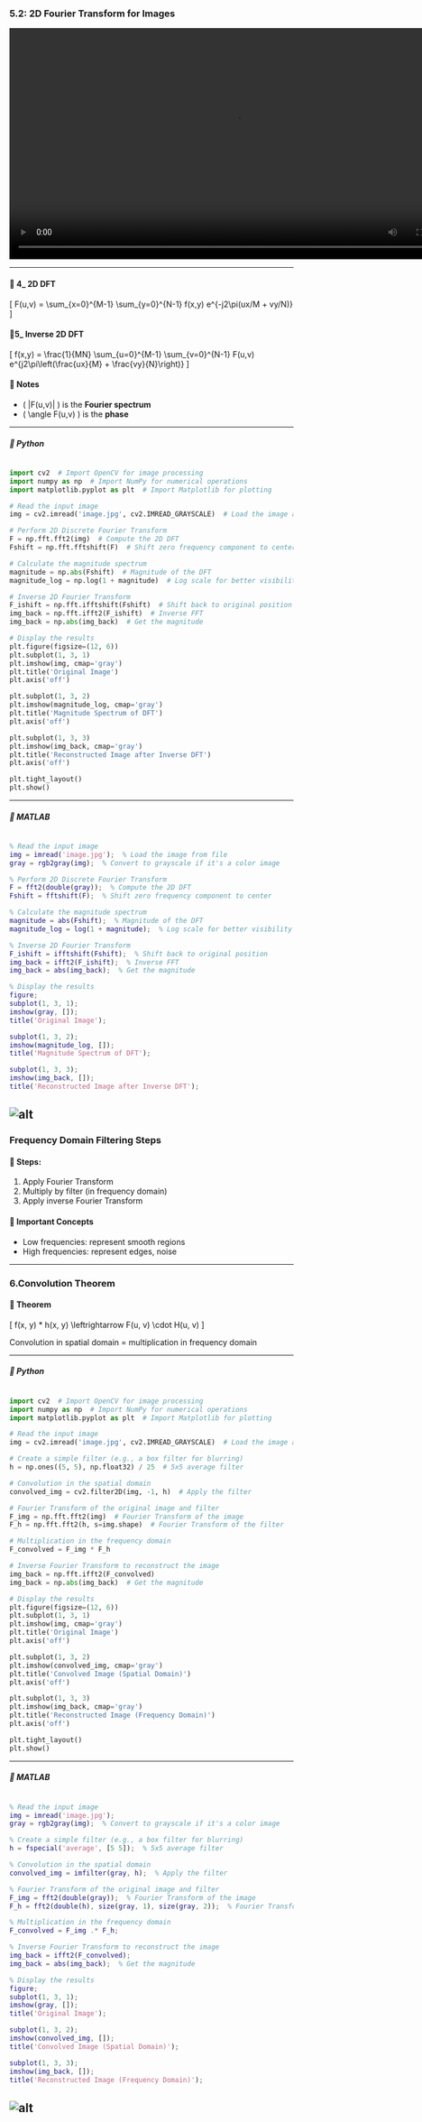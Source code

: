 
###  5.2: 2D Fourier Transform for Images


<video src="photo/2DFFTworks.mp4" width="800" height="410" controls>
  </video>

---

#### 📘 4_ 2D DFT
\[
F(u,v) = \sum_{x=0}^{M-1} \sum_{y=0}^{N-1} f(x,y) e^{-j2\pi(ux/M + vy/N)}
\]

#### 📘5_ Inverse 2D DFT

\[
f(x,y) = \frac{1}{MN} \sum_{u=0}^{M-1} \sum_{v=0}^{N-1} F(u,v) e^{j2\pi\left(\frac{ux}{M} + \frac{vy}{N}\right)}
\]

#### 📌 Notes
- \( |F(u,v)| \) is the **Fourier spectrum**
- \( \angle F(u,v) \) is the **phase**
  
---
##### 🐍 Python

```python

import cv2  # Import OpenCV for image processing
import numpy as np  # Import NumPy for numerical operations
import matplotlib.pyplot as plt  # Import Matplotlib for plotting

# Read the input image
img = cv2.imread('image.jpg', cv2.IMREAD_GRAYSCALE)  # Load the image as grayscale

# Perform 2D Discrete Fourier Transform
F = np.fft.fft2(img)  # Compute the 2D DFT
Fshift = np.fft.fftshift(F)  # Shift zero frequency component to center

# Calculate the magnitude spectrum
magnitude = np.abs(Fshift)  # Magnitude of the DFT
magnitude_log = np.log(1 + magnitude)  # Log scale for better visibility

# Inverse 2D Fourier Transform
F_ishift = np.fft.ifftshift(Fshift)  # Shift back to original position
img_back = np.fft.ifft2(F_ishift)  # Inverse FFT
img_back = np.abs(img_back)  # Get the magnitude

# Display the results
plt.figure(figsize=(12, 6))
plt.subplot(1, 3, 1)
plt.imshow(img, cmap='gray')
plt.title('Original Image')
plt.axis('off')

plt.subplot(1, 3, 2)
plt.imshow(magnitude_log, cmap='gray')
plt.title('Magnitude Spectrum of DFT')
plt.axis('off')

plt.subplot(1, 3, 3)
plt.imshow(img_back, cmap='gray')
plt.title('Reconstructed Image after Inverse DFT')
plt.axis('off')

plt.tight_layout()
plt.show()
```
---
##### 🧠 MATLAB

```matlab

% Read the input image
img = imread('image.jpg');  % Load the image from file
gray = rgb2gray(img);  % Convert to grayscale if it's a color image

% Perform 2D Discrete Fourier Transform
F = fft2(double(gray));  % Compute the 2D DFT
Fshift = fftshift(F);  % Shift zero frequency component to center

% Calculate the magnitude spectrum
magnitude = abs(Fshift);  % Magnitude of the DFT
magnitude_log = log(1 + magnitude);  % Log scale for better visibility

% Inverse 2D Fourier Transform
F_ishift = ifftshift(Fshift);  % Shift back to original position
img_back = ifft2(F_ishift);  % Inverse FFT
img_back = abs(img_back);  % Get the magnitude

% Display the results
figure;
subplot(1, 3, 1);
imshow(gray, []);
title('Original Image');

subplot(1, 3, 2);
imshow(magnitude_log, []);
title('Magnitude Spectrum of DFT');

subplot(1, 3, 3);
imshow(img_back, []);
title('Reconstructed Image after Inverse DFT');
```
![alt](photo/2ddDFT.png)
---
###   Frequency Domain Filtering Steps

#### 🧭 Steps:
1. Apply Fourier Transform
2. Multiply by filter (in frequency domain)
3. Apply inverse Fourier Transform

#### 🧠 Important Concepts
- Low frequencies: represent smooth regions
- High frequencies: represent edges, noise

---

### 6.Convolution Theorem

#### 📘 Theorem
\[
f(x, y) * h(x, y) \leftrightarrow F(u, v) \cdot H(u, v)
\]

Convolution in spatial domain = multiplication in frequency domain

---

##### 🐍 Python

```python

import cv2  # Import OpenCV for image processing
import numpy as np  # Import NumPy for numerical operations
import matplotlib.pyplot as plt  # Import Matplotlib for plotting

# Read the input image
img = cv2.imread('image.jpg', cv2.IMREAD_GRAYSCALE)  # Load the image as grayscale

# Create a simple filter (e.g., a box filter for blurring)
h = np.ones((5, 5), np.float32) / 25  # 5x5 average filter

# Convolution in the spatial domain
convolved_img = cv2.filter2D(img, -1, h)  # Apply the filter

# Fourier Transform of the original image and filter
F_img = np.fft.fft2(img)  # Fourier Transform of the image
F_h = np.fft.fft2(h, s=img.shape)  # Fourier Transform of the filter

# Multiplication in the frequency domain
F_convolved = F_img * F_h

# Inverse Fourier Transform to reconstruct the image
img_back = np.fft.ifft2(F_convolved)
img_back = np.abs(img_back)  # Get the magnitude

# Display the results
plt.figure(figsize=(12, 6))
plt.subplot(1, 3, 1)
plt.imshow(img, cmap='gray')
plt.title('Original Image')
plt.axis('off')

plt.subplot(1, 3, 2)
plt.imshow(convolved_img, cmap='gray')
plt.title('Convolved Image (Spatial Domain)')
plt.axis('off')

plt.subplot(1, 3, 3)
plt.imshow(img_back, cmap='gray')
plt.title('Reconstructed Image (Frequency Domain)')
plt.axis('off')

plt.tight_layout()
plt.show()
```

---

##### 🧠 MATLAB

```matlab

% Read the input image
img = imread('image.jpg');
gray = rgb2gray(img);  % Convert to grayscale if it's a color image

% Create a simple filter (e.g., a box filter for blurring)
h = fspecial('average', [5 5]);  % 5x5 average filter

% Convolution in the spatial domain
convolved_img = imfilter(gray, h);  % Apply the filter

% Fourier Transform of the original image and filter
F_img = fft2(double(gray));  % Fourier Transform of the image
F_h = fft2(double(h), size(gray, 1), size(gray, 2));  % Fourier Transform of the filter

% Multiplication in the frequency domain
F_convolved = F_img .* F_h;

% Inverse Fourier Transform to reconstruct the image
img_back = ifft2(F_convolved);
img_back = abs(img_back);  % Get the magnitude

% Display the results
figure;
subplot(1, 3, 1);
imshow(gray, []);
title('Original Image');

subplot(1, 3, 2);
imshow(convolved_img, []);
title('Convolved Image (Spatial Domain)');

subplot(1, 3, 3);
imshow(img_back, []);
title('Reconstructed Image (Frequency Domain)');

```
![alt](photo/ConvolutionTheorem.jpg)
---
